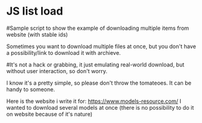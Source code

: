 # JS list load
#Sample script to show the example of downloading multiple items from website (with stable ids)

Sometimes you want to download multiple files at once, but you don't have a possibility/link to 
download it with archieve.

#It's not a hack or grabbing, it just emulating real-world download, but without user interaction, so don't worry.

I know it's a pretty simple, so please don't throw the tomateoes.
It can be handy to someone.

Here is the website i write it for: https://www.models-resource.com/
I wanted to download several models at once (there is no possibility to do it on website because of it's nature)
